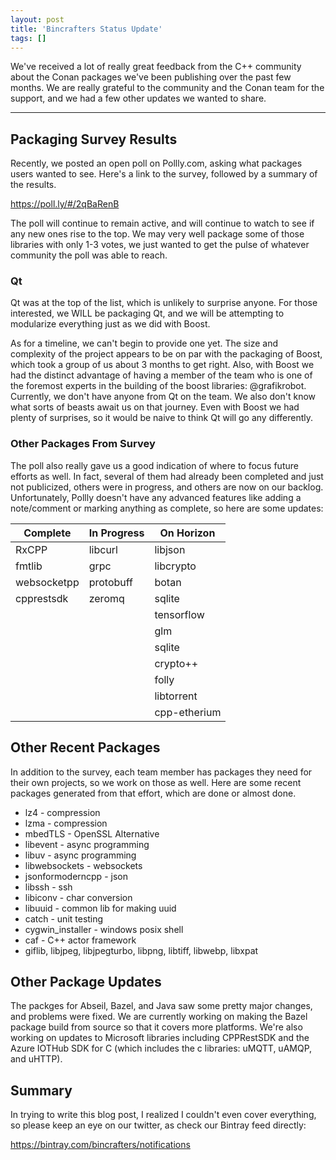 ```yaml
---
layout: post
title: 'Bincrafters Status Update'
tags: []
---
```


We've received a lot of really great feedback from the C++ community about the Conan packages we've been publishing over the past few months. We are really grateful to the community and the Conan team for the support, and we had a few other updates we wanted to share. 

---

## Packaging Survey Results

Recently, we posted an open poll on Pollly.com, asking what packages users wanted to see.  Here's a link to the survey, followed by a summary of the results. 

https://poll.ly/#/2qBaRenB

The poll will continue to remain active, and will continue to watch to see if any new ones rise to the top.  We may very well package some of those libraries with only 1-3 votes, we just wanted to get the pulse of whatever community the poll was able to reach. 

### Qt
Qt was at the top of the list, which is unlikely to surprise anyone.  For those interested, we WILL be packaging Qt, and we will be attempting to modularize everything just as we did with Boost.  

As for a timeline, we can't begin to provide one yet.  The size and complexity of the project appears to be on par with the packaging of Boost, which took a group of us about 3 months to get right. Also, with Boost we had the distinct advantage of having a member of the team who is one of the foremost experts in the building of the boost libraries: @grafikrobot. Currently, we don't have anyone from Qt on the team. We also don't know what sorts of beasts await us on that journey.  Even with Boost we had plenty of surprises, so it would be naive to think Qt will go any differently. 

### Other Packages From Survey
The poll also really gave us a good indication of where to focus future efforts as well.  In fact, several of them had already been completed and just not publicized, others were in progress, and others are now on our backlog.  Unfortunately, Pollly doesn't have any advanced features like adding a note/comment or marking anything as complete, so here are some updates:

|Complete        |In Progress      |On Horizon          |
|---------------|----------------|------------------|
|RxCPP            |   libcurl           |  libjson        
|fmtlib             |  grpc              | libcrypto
|websocketpp   |  protobuff      | botan
|cpprestsdk      |  zeromq        | sqlite
|                     |                     | tensorflow
|                     |                     | glm
|                     |                     | sqlite
|                     |                     | crypto++
|                     |                     | folly
|                     |                     | libtorrent
|                     |                     | cpp-etherium

## Other Recent Packages 
In addition to the survey, each team member has packages they need for their own projects, so we work on those as well.  Here are some recent packages generated from that effort, which are done or almost done.  

* lz4 - compression 
* lzma - compression 
* mbedTLS - OpenSSL Alternative
* libevent - async programming
* libuv - async programming
* libwebsockets - websockets
* jsonformoderncpp - json
* libssh - ssh
* libiconv - char conversion
* libuuid - common lib for making uuid
* catch - unit testing
* cygwin_installer - windows posix shell
* caf - C++ actor framework
* giflib, libjpeg, libjpegturbo, libpng, libtiff, libwebp, libxpat

## Other Package Updates
The packges for Abseil, Bazel, and Java saw some pretty major changes, and problems were fixed.  We are currently working on making the Bazel package build from source so that it covers more platforms.  We're also working on updates to Microsoft libraries including CPPRestSDK and the Azure IOTHub SDK for C (which includes the c libraries: uMQTT, uAMQP, and uHTTP). 


## Summary
In trying to write this blog post, I realized I couldn't even cover everything, so please keep an eye on our twitter, as check our Bintray feed directly: 

https://bintray.com/bincrafters/notifications


